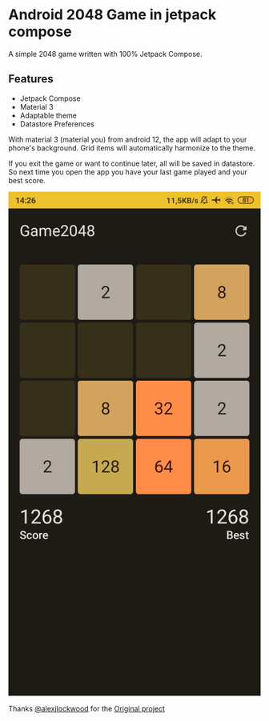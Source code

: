 # Android 2048 Game in jetpack compose

A simple 2048 game written with 100% Jetpack Compose.

## Features
- Jetpack Compose
- Material 3
- Adaptable theme
- Datastore Preferences

With material 3 (material you) from android 12, the app will adapt to your phone's background.
Grid items will automatically harmonize to the theme.

If you exit the game or want to continue later, all will be saved in datastore. So next time you open the app you have your last game played and your best score.

![Screenshot of app](pictures/game2048-screenshot.jpg)

Thanks [@alexjlockwood](https://github.com/alexjlockwood) for the [Original project](https://github.com/alexjlockwood/android-2048-compose)
